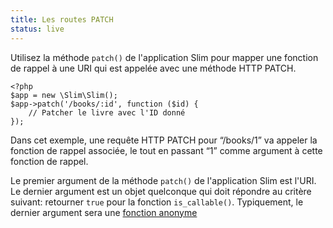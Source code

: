 ```yaml
---
title: Les routes PATCH
status: live
---
```


Utilisez la méthode `patch()` de l'application Slim pour mapper une fonction de rappel à une URI qui est appelée avec une méthode HTTP PATCH.

    <?php
    $app = new \Slim\Slim();
    $app->patch('/books/:id', function ($id) {
        // Patcher le livre avec l'ID donné
    });

Dans cet exemple, une requête HTTP PATCH pour “/books/1” va appeler la fonction de rappel associée, le tout en passant “1” comme argument à cette fonction de rappel.

Le premier argument de la méthode `patch()` de l'application Slim est l'URI. Le dernier argument est un objet quelconque qui doit répondre au critère suivant: retourner `true` pour la fonction `is_callable()`.
Typiquement, le dernier argument sera une [fonction anonyme][anon-func]

[anon-func]: http://php.net/manual/fr/functions.anonymous.php
